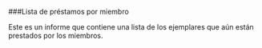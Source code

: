 ###Lista de préstamos por miembro

Este es un informe que contiene una lista de los ejemplares que aún están prestados por los miembros.

